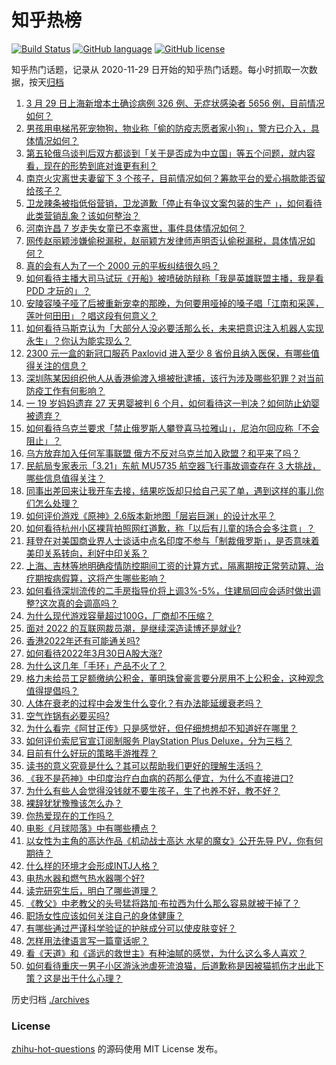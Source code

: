 # 知乎热榜
[![Build Status](https://github.com/ToWeLong/zhihu-hot-questions/workflows/CI/badge.svg)](https://github.com/ToWeLong/zhihu-hot-questions/actions)
[![GitHub language](https://img.shields.io/badge/language-golang-orange.svg)](https://golang.org/)
[![GitHub license](https://img.shields.io/github/license/ToWeLong/zhihu-hot-questions)](https://github.com/ToWeLong/zhihu-hot-questions/blob/main/LICENSE)

知乎热门话题，记录从 2020-11-29 日开始的知乎热门话题。每小时抓取一次数据，按天[归档](./archives)

<!-- BEGIN -->

1. [3 月 29 日上海新增本土确诊病例 326 例、无症状感染者 5656 例，目前情况如何？](https://www.zhihu.com/question/524936921)
1. [男孩用电梯吊死宠物狗，物业称「偷的防疫志愿者家小狗」，警方已介入，具体情况如何？](https://www.zhihu.com/question/524623446)
1. [第五轮俄乌谈判后双方都谈到「关于是否成为中立国」等五个问题，就内容看，现在的形势到底对谁更有利？](https://www.zhihu.com/question/524893160)
1. [南京火灾离世夫妻留下 3 个孩子，目前情况如何？筹款平台的爱心捐款能否留给孩子？](https://www.zhihu.com/question/524946732)
1. [卫龙辣条被指低俗营销，卫龙道歉「停止有争议文案包装的生产 」，如何看待此类营销乱象？该如何整治？](https://www.zhihu.com/question/524958806)
1. [河南许昌 7 岁走失女童已不幸离世，事件具体情况如何？](https://www.zhihu.com/question/524842333)
1. [网传赵丽颖涉嫌偷税漏税，赵丽颖方发律师声明否认偷税漏税，具体情况如何？](https://www.zhihu.com/question/524890835)
1. [真的会有人为了一个 2000 元的平板纠结很久吗？](https://www.zhihu.com/question/523714700)
1. [如何看待主播大司马试玩《开船》被喷破防辩称「我是英雄联盟主播，我是看 PDD 才玩的」？](https://www.zhihu.com/question/524436938)
1. [安陵容嗓子哑了后被重新宠幸的那晚，为何要用哑掉的嗓子唱「江南和采莲，莲叶何田田」？唱这段有何意义？](https://www.zhihu.com/question/357314433)
1. [如何看待马斯克认为「大部分人没必要活那么长，未来把意识注入机器人实现永生」？你认为能实现么？](https://www.zhihu.com/question/524864331)
1. [2300 元一盒的新冠口服药 Paxlovid 进入至少 8 省份且纳入医保，有哪些值得关注的信息？](https://www.zhihu.com/question/524810714)
1. [深圳陈某因组织他人从香港偷渡入境被批逮捕，该行为涉及哪些犯罪？对当前防疫工作有何影响？](https://www.zhihu.com/question/524756408)
1. [一 19 岁妈妈遗弃 27 天男婴被判 6 个月，如何看待这一判决？如何防止幼婴被遗弃？](https://www.zhihu.com/question/524833392)
1. [如何看待乌克兰要求「禁止俄罗斯人攀登喜马拉雅山」，尼泊尔回应称「不会阻止」？](https://www.zhihu.com/question/524967409)
1. [乌方放弃加入任何军事联盟 俄方不反对乌克兰加入欧盟？和平来了吗？](https://www.zhihu.com/question/524878674)
1. [民航局专家表示「3.21」东航 MU5735 航空器飞行事故调查存在 3 大挑战，哪些信息值得关注？](https://www.zhihu.com/question/524734933)
1. [同事出差回来让我开车去接，结果吃饭却只给自己买了单，遇到这样的事儿你们怎么处理？](https://www.zhihu.com/question/362646121)
1. [如何评价游戏《原神》2.6版本新地图「层岩巨渊」的设计水平？](https://www.zhihu.com/question/524984169)
1. [如何看待杭州小区裸背拍照网红道歉，称「以后有儿童的场合会多注意」？](https://www.zhihu.com/question/524987591)
1. [拜登在对美国商业界人士谈话中点名印度不参与「制裁俄罗斯」，是否意味着美印关系转向，利好中印关系？](https://www.zhihu.com/question/524757953)
1. [上海、吉林等地明确疫情防控期间工资的计算方式，隔离期按正常劳动算、治疗期按病假算，这将产生哪些影响？](https://www.zhihu.com/question/524989197)
1. [如何看待深圳流传的二手房指导价将上调3%-5%，住建局回应会适时做出调整?这次真的会调高吗？](https://www.zhihu.com/question/524785451)
1. [为什么现代游戏容量超过100G，厂商却不压缩？](https://www.zhihu.com/question/524214682)
1. [面对 2022 的互联网裁员潮，是继续深造读博还是就业?](https://www.zhihu.com/question/524481849)
1. [香港2022年还有可能通关吗?](https://www.zhihu.com/question/524522597)
1. [如何看待2022年3月30日A股大涨?](https://www.zhihu.com/question/524996176)
1. [为什么这几年「手环」产品不火了？](https://www.zhihu.com/question/523852614)
1. [格力未给员工足额缴纳公积金，董明珠曾豪言要分房用不上公积金，这种观念值得提倡吗？](https://www.zhihu.com/question/524435105)
1. [人体在衰老的过程中会发生什么变化？有办法能延缓衰老吗？](https://www.zhihu.com/question/270252045)
1. [空气炸锅有必要买吗?](https://www.zhihu.com/question/338806798)
1. [为什么看完《阿甘正传》只是感觉好，但仔细想想却不知道好在哪里？](https://www.zhihu.com/question/36722118)
1. [如何评价索尼官宣订阅制服务 PlayStation Plus Deluxe，分为三档？](https://www.zhihu.com/question/524863886)
1. [目前有什么好玩的策略手游推荐？](https://www.zhihu.com/question/479293373)
1. [读书的意义究竟是什么？其可以帮助我们更好的理解生活吗？](https://www.zhihu.com/question/524494831)
1. [《我不是药神》中印度治疗白血病的药那么便宜，为什么不直接进口?](https://www.zhihu.com/question/517082772)
1. [为什么有些人会觉得没钱就不要生孩子，生了也养不好，教不好？](https://www.zhihu.com/question/524631406)
1. [裸辞犹犹豫豫该怎么办？](https://www.zhihu.com/question/524404009)
1. [你热爱现在的工作吗？](https://www.zhihu.com/question/524554155)
1. [电影《月球陨落》中有哪些槽点？](https://www.zhihu.com/question/514693768)
1. [以女性为主角的高达作品《机动战士高达 水星的魔女》公开先导 PV，你有何期待？](https://www.zhihu.com/question/524792124)
1. [什么样的环境才会形成INTJ人格？](https://www.zhihu.com/question/383643116)
1. [电热水器和燃气热水器哪个好?](https://www.zhihu.com/question/21793993)
1. [读完研究生后，明白了哪些道理？](https://www.zhihu.com/question/463175939)
1. [《教父》中老教父的头号猛将路加·布拉西为什么那么容易就被干掉了？](https://www.zhihu.com/question/514228683)
1. [职场女性应该如何关注自己的身体健康？](https://www.zhihu.com/question/519972639)
1. [有哪些通过严谨科学验证的护肤成分可以使皮肤变好？](https://www.zhihu.com/question/518593142)
1. [怎样用法律语言写一篇童话呢？](https://www.zhihu.com/question/297519794)
1. [看《天道》和《遥远的救世主》有种油腻的感觉，为什么这么多人喜欢？](https://www.zhihu.com/question/521235870)
1. [如何看待重庆一男子小区游泳池虐死流浪猫，后道歉称是因被猫抓伤才出此下策？这是出于什么心理？](https://www.zhihu.com/question/524599932)

<!-- END -->

历史归档 [./archives](./archives)


### License
[zhihu-hot-questions](https://github.com/towelong/zhihu-hot-questions) 的源码使用 MIT License 发布。